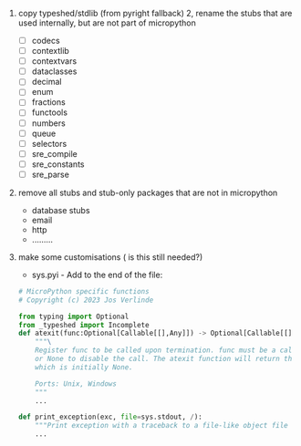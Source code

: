 


1. copy typeshed/stdlib (from pyright fallback)
2, rename the stubs that are used internally, but are not part of micropython
    - [ ] codecs
    - [ ] contextlib
    - [ ] contextvars
    - [ ] dataclasses
    - [ ] decimal
    - [ ] enum
    - [ ] fractions
    - [ ] functools
    - [ ] numbers
    - [ ] queue
    - [ ] selectors
    - [ ] sre_compile
    - [ ] sre_constants
    - [ ] sre_parse

3. remove all stubs and stub-only packages that are not in micropython
    - database stubs 
    - email 
    - http
    - .........

4. make some customisations ( is this still needed?) 
    - sys.pyi - Add to the end of the file:
    ``` python
    # MicroPython specific functions
    # Copyright (c) 2023 Jos Verlinde

    from typing import Optional
    from _typeshed import Incomplete
    def atexit(func:Optional[Callable[[],Any]]) -> Optional[Callable[[],Any]]: 
        """\
        Register func to be called upon termination. func must be a callable that takes no arguments, 
        or None to disable the call. The atexit function will return the previous value set by this function, 
        which is initially None.

        Ports: Unix, Windows
        """
        ...

    def print_exception(exc, file=sys.stdout, /):
        """Print exception with a traceback to a file-like object file (or sys.stdout by default)."""
        ...
    ```







